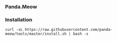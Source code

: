 ### Panda.Meow

### Installation

```
curl -sL https://raw.githubusercontent.com/panda-meow/tools/master/install.sh | bash -s
```
